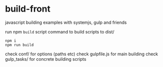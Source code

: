 # build-front

javascript building examples with systemjs, gulp and friends

run npm `build` script command to build scripts to dist/

```$bash
npm i
npm run build
```

check conf/ for options (paths etc)
check gulpfile.js for main building 
check gulp_tasks/ for concrete building scripts
